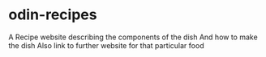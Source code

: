 # odin-recipes
A Recipe website describing the components of the dish
And how to make the dish
Also link to further website for that particular food